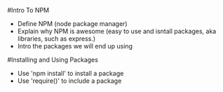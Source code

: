 #Intro To NPM

* Define NPM (node package manager)
* Explain why NPM is awesome (easy to use and isntall packages, aka libraries, such as express.)
* Intro the packages we will end up using

#Installing and Using Packages
* Use 'npm install' to install a package
* Use 'require()' to include a package
